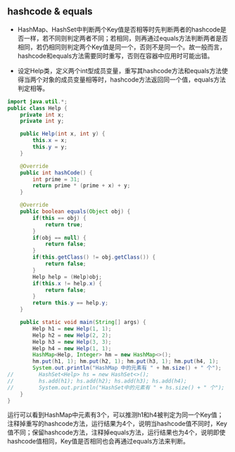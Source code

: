 ## hashcode & equals

* HashMap、HashSet中判断两个Key值是否相等时先判断两者的hashcode是否一样，若不同则判定两者不同；若相同，则再通过equals方法判断两者是否相同，若仍相同则判定两个Key值是同一个，否则不是同一个。故一般而言，hashcode和equals方法需要同时重写，否则在容器中应用时可能出错。

* 设定Help类，定义两个int型成员变量，重写其hashcode方法和equals方法使得当两个对象的成员变量相等时，hashcode方法返回同一个值，equals方法判定相等。
``` java
import java.util.*;
public class Help {
    private int x;
    private int y;

    public Help(int x, int y) {
        this.x = x;
        this.y = y;
    }

    @Override
    public int hashCode() {
        int prime = 31;
        return prime * (prime + x) + y;
    }

    @Override
    public boolean equals(Object obj) {
        if(this == obj) {
            return true;
        }
        if(obj == null) {
            return false;
        }
        if(this.getClass() != obj.getClass()) {
            return false;
        }
        Help help = (Help)obj;
        if(this.x != help.x) {
            return false;
        }
        return this.y == help.y;
    }

    public static void main(String[] args) {
        Help h1 = new Help(1, 1);
        Help h2 = new Help(2, 2);
        Help h3 = new Help(3, 3);
        Help h4 = new Help(1, 1);
        HashMap<Help, Integer> hm = new HashMap<>();
        hm.put(h1, 1); hm.put(h2, 1); hm.put(h3, 1); hm.put(h4, 1);
        System.out.println("HashMap 中的元素有 " + hm.size() + " 个");
//        HashSet<Help> hs = new HashSet<>();
//        hs.add(h1); hs.add(h2); hs.add(h3); hs.add(h4);
//        System.out.println("HashSet中的元素有 " + hs.size() + " 个");
    }
}
```
运行可以看到HashMap中元素有3个，可以推测h1和h4被判定为同一个Key值；注释掉重写的hashcode方法，运行结果为4个，说明当hashcode值不同时，Key值不同；保留hashcode方法，注释掉equals方法，运行结果也为4个，说明即使hashcode值相同，Key值是否相同也会再通过equals方法来判断。  
